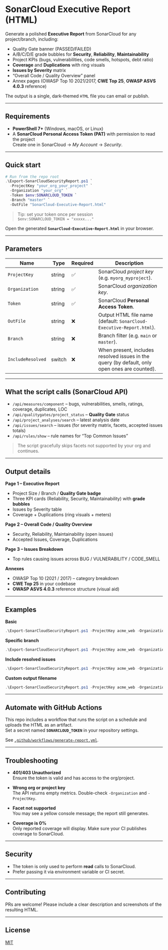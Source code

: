 # SonarCloud Executive Report (HTML)

Generate a polished **Executive Report** from SonarCloud for any project/branch, including:

- Quality Gate banner (PASSED/FAILED)
- A/B/C/D/E grade bubbles for **Security**, **Reliability**, **Maintainability**
- Project KPIs (bugs, vulnerabilities, code smells, hotspots, debt ratio)
- **Coverage** and **Duplications** with ring visuals
- **Issues by Severity** matrix
- “Overall Code / Quality Overview” panel
- Annex pages (OWASP Top 10 2021/2017, **CWE Top 25**, **OWASP ASVS 4.0.3** reference)

The output is a single, dark-themed `HTML` file you can email or publish.

---

## Requirements

- **PowerShell 7+** (Windows, macOS, or Linux)
- A **SonarCloud Personal Access Token (PAT)** with permission to read the project  
  Create one in SonarCloud → *My Account* → *Security*.

---

## Quick start

```powershell
# Run from the repo root
.\Export-SonarCloudSecurityReport.ps1 `
  -ProjectKey "your_org_your_project" `
  -Organization "your_org" `
  -Token $env:SONARCLOUD_TOKEN `
  -Branch "master" `
  -OutFile "SonarCloud-Executive-Report.html"
```

> Tip: set your token once per session  
> ` $env:SONARCLOUD_TOKEN = "xxxxx..." `

Open the generated **`SonarCloud-Executive-Report.html`** in your browser.

---

## Parameters

| Name              | Type     | Required | Description                                                                                     |
|-------------------|----------|----------|-------------------------------------------------------------------------------------------------|
| `ProjectKey`      | string   | ✅       | SonarCloud *project key* (e.g. `myorg_myproject`).                                              |
| `Organization`    | string   | ✅       | SonarCloud *organization key*.                                                                  |
| `Token`           | string   | ✅       | SonarCloud **Personal Access Token**.                                                           |
| `OutFile`         | string   | ❌       | Output HTML file name (default: `SonarCloud-Executive-Report.html`).                            |
| `Branch`          | string   | ❌       | Branch filter (e.g. `main` or `master`).                                                        |
| `IncludeResolved` | switch   | ❌       | When present, includes resolved issues in the query (by default, only open ones are counted).   |

---

## What the script calls (SonarCloud API)

- `/api/measures/component` – bugs, vulnerabilities, smells, ratings, coverage, duplicates, LOC
- `/api/qualitygates/project_status` – **Quality Gate** status
- `/api/project_analyses/search` – latest analysis date
- `/api/issues/search` – issues (for severity matrix, facets, accepted issues totals)
- `/api/rules/show` – rule names for “Top Common Issues”

> The script gracefully skips facets not supported by your org and continues.

---

## Output details

**Page 1 – Executive Report**
- Project Size / Branch / **Quality Gate badge**
- Three KPI cards (Reliability, Security, Maintainability) with **grade bubbles**
- Issues by Severity table
- Coverage + Duplications (ring visuals + meters)

**Page 2 – Overall Code / Quality Overview**
- Security, Reliability, Maintainability (open issues)
- Accepted Issues, Coverage, Duplications

**Page 3 – Issues Breakdown**
- Top rules causing issues across BUG / VULNERABILITY / CODE_SMELL

**Annexes**
- OWASP Top 10 (2021 / 2017) – category breakdown
- **CWE Top 25** in your codebase
- **OWASP ASVS 4.0.3** reference structure (visual aid)

---

## Examples

**Basic**
```powershell
.\Export-SonarCloudSecurityReport.ps1 -ProjectKey acme_web -Organization acme -Token $env:SONARCLOUD_TOKEN
```

**Specific branch**
```powershell
.\Export-SonarCloudSecurityReport.ps1 -ProjectKey acme_web -Organization acme -Token $env:SONARCLOUD_TOKEN -Branch main
```

**Include resolved issues**
```powershell
.\Export-SonarCloudSecurityReport.ps1 -ProjectKey acme_web -Organization acme -Token $env:SONARCLOUD_TOKEN -IncludeResolved
```

**Custom output filename**
```powershell
.\Export-SonarCloudSecurityReport.ps1 -ProjectKey acme_web -Organization acme -Token $env:SONARCLOUD_TOKEN -OutFile .\distcme-report.html
```

---

## Automate with GitHub Actions

This repo includes a workflow that runs the script on a schedule and uploads the HTML as an artifact.  
Set a secret named **`SONARCLOUD_TOKEN`** in your repository settings.

See [`.github/workflows/generate-report.yml`](.github/workflows/generate-report.yml).

---

## Troubleshooting

- **401/403 Unauthorized**  
  Ensure the token is valid and has access to the org/project.

- **Wrong org or project key**  
  The API returns empty metrics. Double-check `-Organization` and `-ProjectKey`.

- **Facet not supported**  
  You may see a yellow console message; the report still generates.

- **Coverage is 0%**  
  Only reported coverage will display. Make sure your CI publishes coverage to SonarCloud.

---

## Security

- The token is only used to perform **read** calls to SonarCloud.  
- Prefer passing it via environment variable or CI secret.

---

## Contributing

PRs are welcome! Please include a clear description and screenshots of the resulting HTML.

---

## License

[MIT](LICENSE)
